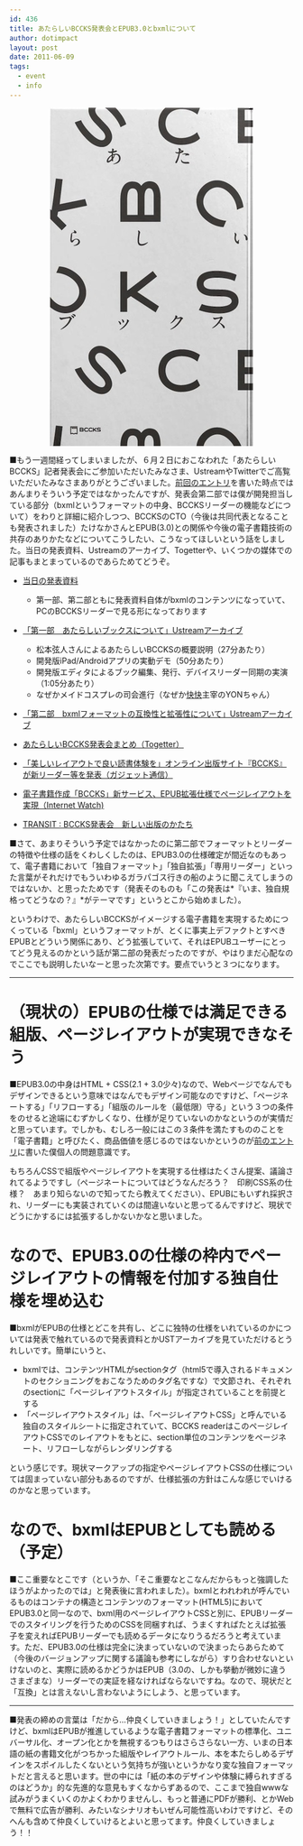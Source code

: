 ```yaml
---
id: 436
title: あたらしいBCCKS発表会とEPUB3.0とbxmlについて
author: dotimpact
layout: post
date: 2011-06-09
tags:
  - event
  - info
---
```

<img style="display:block; margin-left:auto; margin-right:auto;" src="/hexo/images/wp-content/uploads/2011/06/jacket_h1.jpeg" alt="Jacket h1" title="jacket_h1.jpeg" border="0" width="360" height="600" />

■もう一週間経ってしまいましたが、６月２日におこなわれた「あたらしいBCCKS」記者発表会にご参加いただいたみなさま、UstreamやTwitterでご高覧いただいたみなさまありがとうございました。[前回のエントリ][1]を書いた時点ではあんまりそういう予定ではなかったんですが、発表会第二部では僕が開発担当している部分（bxmlというフォーマットの中身、BCCKSリーダーの機能などについて）をわりと詳細に紹介しつつ、BCCKSのCTO（今後は共同代表となることも発表されました）たけなかさんとEPUB(3.0)との関係や今後の電子書籍技術の共存のありかたなどについてこうしたい、こうなってほしいという話をしました。当日の発表資料、Ustreamのアーカイブ、Togetterや、いくつかの媒体での記事もまとまっているのであらためてどうぞ。

  * [当日の発表資料][2]
      * 第一部、第二部ともに発表資料自体がbxmlのコンテンツになっていて、PCのBCCKSリーダーで見る形になっております
  * [「第一部　あたらしいブックスについて」Ustreamアーカイブ][3]
      * 松本弦人さんによるあたらしいBCCKSの概要説明（27分あたり）
      * 開発版iPad/Androidアプリの実動デモ（50分あたり）
      * 開発版エディタによるブック編集、発行、デバイスリーダー同期の実演（1:05分あたり）
      * なぜかメイドコスプレの司会進行（なぜか[快快][4]主宰のYONちゃん）

  * [「第二部　bxmlフォーマットの互換性と拡張性について」Ustreamアーカイブ][5]

  * [あたらしいBCCKS発表会まとめ（Togetter）][6]

  * [「美しいレイアウトで良い読書体験を」オンライン出版サイト『BCCKS』が新リーダー等を発表（ガジェット通信）][7]
  * [電子書籍作成「BCCKS」新サービス、EPUB拡張仕様でページレイアウトを実現（Internet Watch)][8]
  * [TRANSIT : BCCKS発表会　新しい出版のかたち][9]

■さて、あまりそういう予定ではなかったのに第二部でフォーマットとリーダーの特徴や仕様の話をくわしくしたのは、EPUB3.0の仕様確定が間近なのもあって、電子書籍において「独自フォーマット」「独自拡張」「専用リーダー」といった言葉がそれだけでもういわゆるガラパゴス行きの船のように聞こえてしまうのではないか、と思ったためです（発表そのものも「この発表は*『いま、独自規格ってどうなの？』*がテーマです」というとこから始めました）。

というわけで、あたらしいBCCKSがイメージする電子書籍を実現するためにつくっている「bxml」というフォーマットが、とくに事実上デファクトとすべきEPUBとどういう関係にあり、どう拡張していて、それはEPUBユーザーにとってどう見えるのかという話が第二部の発表だったのですが、やはりまだ心配なのでここでも説明したいなーと思った次第です。要点でいうと３つになります。

* * *

# （現状の）EPUBの仕様では満足できる組版、ページレイアウトが実現できなそう

■EPUB3.0の中身はHTML + CSS(2.1 + 3.0少々)なので、Webページでなんでもデザインできるという意味ではなんでもデザイン可能なのですけど、「ページネートする」「リフローする」「組版のルールを（最低限）守る」という３つの条件をのせると途端にむずかしくなり、仕様が足りていないのかなというのが実情だと思っています。でしかも、むしろ一般にはこの３条件を満たすもののことを「電子書籍」と呼びたく、商品価値を感じるのではないかというのが[前のエントリ][1]に書いた僕個人の問題意識です。

もちろんCSSで組版やページレイアウトを実現する仕様はたくさん提案、議論されてるようですし（ページネートについてはどうなんだろう？　印刷CSS系の仕様？　あまり知らないので知ってたら教えてください）、EPUBにもいずれ採択され、リーダーにも実装されていくのは間違いないと思ってるんですけど、現状でどうにかするには拡張するしかないかなと思いました。

# なので、EPUB3.0の仕様の枠内でページレイアウトの情報を付加する独自仕様を埋め込む

■bxmlがEPUBの仕様とどこを共有し、どこに独特の仕様をいれているのかについては発表で触れているので発表資料とかUSTアーカイブを見ていただけるとうれしいです。簡単にいうと、

  * bxmlでは、コンテンツHTMLがsectionタグ（html5で導入されるドキュメントのセクショニングをおこなうためのタグ名ですな）で文節され、それぞれのsectionに「ページレイアウトスタイル」が指定されていることを前提とする
  * 「ページレイアウトスタイル」は、「ページレイアウトCSS」と呼んでいる独自のスタイルシートに指定されていて、BCCKS readerはこのページレイアウトCSSでのレイアウトをもとに、section単位のコンテンツをページネート、リフローしながらレンダリングする

という感じです。現状マークアップの指定やページレイアウトCSSの仕様については固まっていない部分もあるのですが、仕様拡張の方針はこんな感じでいけるのかなと思っています。

# なので、bxmlはEPUBとしても読める（予定）

■ここ重要なとこです（というか、「そこ重要なとこなんだからもっと強調したほうがよかったのでは」と発表後に言われました）。bxmlとわれわれが呼んでいるものはコンテナの構造とコンテンツのフォーマット(HTML5)においてEPUB3.0と同一なので、bxml用のページレイアウトCSSと別に、EPUBリーダーでのスタイリングを行うためのCSSを同梱すれば、うまくすればたとえば拡張子を変えればEPUBリーダーでも読めるデータになりうるだろうと考えています。ただ、EPUB3.0の仕様は完全に決まっていないので決まったらあらためて（今後のバージョンアップに関する議論も参考にしながら）すり合わせないといけないのと、実際に読めるかどうかはEPUB（3.0の、しかも挙動が微妙に違うさまざまな）リーダーでの実証を経なければならないですね。なので、現状だと「互換」とは言えないし言わないようにしよう、と思っています。

* * *

■発表の締めの言葉は「だから…仲良くしていきましょう！」としていたんですけど、bxmlはEPUBが推進しているような電子書籍フォーマットの標準化、ユニバーサル化、オープン化とかを無視するつもりはさらさらない一方、いまの日本語の紙の書籍文化がつちかった組版やレイアウトルール、本を本たらしめるデザインをスポイルしたくないという気持ちが強いというかなり変な独自フォーマットだと言えると思います。世の中には「紙の本のデザインや体験に縛られすぎるのはどうか」的な先進的な意見もすくなからずあるので、ここまで独自wwwな試みがうまくいくのかよくわかりませんし、もっと普通にPDFが勝利、とかWebで無料で広告が勝利、みたいなシナリオもいぜん可能性高いわけですけど、そのへんも含めて仲良くしていけるとよいと思ってます。仲良くしていきましょう！！

 [1]: http://collisions.doppac.cc/archives/421
 [2]: http://labs.bccks.jp/
 [3]: http://www.ustream.tv/recorded/15112093/highlight/176607
 [4]: http://faifai.tv/faifai-web/
 [5]: http://www.ustream.tv/recorded/15113223/highlight/176610
 [6]: http://togetter.com/li/143750
 [7]: http://getnews.jp/archives/120080
 [8]: http://internet.watch.impress.co.jp/docs/news/20110603_450451.html
 [9]: http://www.transit.ne.jp/contents/info/2011/06/post-133.php
